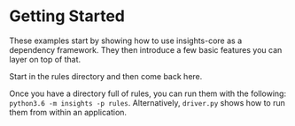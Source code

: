 # Getting Started
These examples start by showing how to use insights-core as a dependency
framework. They then introduce a few basic features you can layer on top of
that.

Start in the rules directory and then come back here.

Once you have a directory full of rules, you can run them with the following:
`python3.6 -m insights -p rules`. Alternatively, `driver.py` shows how to run
them from within an application.
